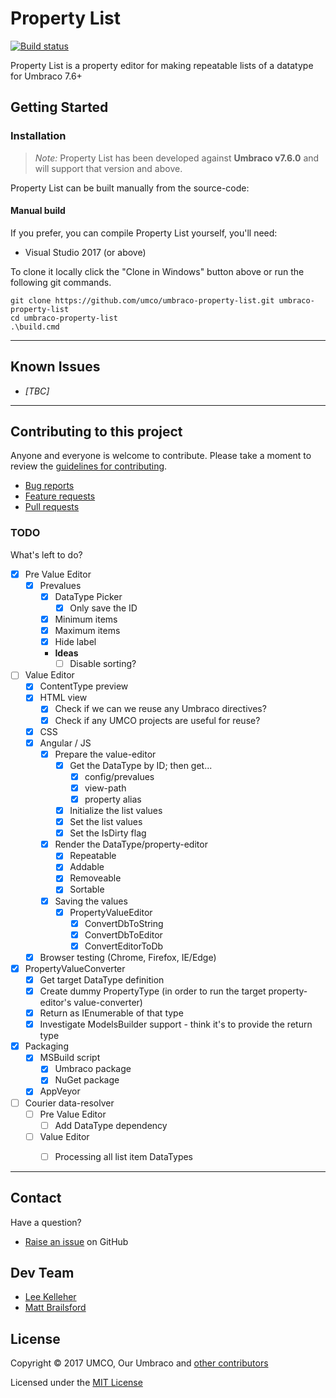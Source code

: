 ﻿# Property List

[![Build status](https://img.shields.io/appveyor/ci/UMCO/umbraco-property-list.svg)](https://ci.appveyor.com/project/UMCO/umbraco-property-list)

Property List is a property editor for making repeatable lists of a datatype for Umbraco 7.6+

## Getting Started

### Installation

> *Note:* Property List has been developed against **Umbraco v7.6.0** and will support that version and above.

Property List can be built manually from the source-code:

#### Manual build

If you prefer, you can compile Property List yourself, you'll need:

* Visual Studio 2017 (or above)

To clone it locally click the "Clone in Windows" button above or run the following git commands.

	git clone https://github.com/umco/umbraco-property-list.git umbraco-property-list
	cd umbraco-property-list
	.\build.cmd

---

## Known Issues

* _[TBC]_

---

## Contributing to this project

Anyone and everyone is welcome to contribute. Please take a moment to review the [guidelines for contributing](CONTRIBUTING.md).

* [Bug reports](CONTRIBUTING.md#bugs)
* [Feature requests](CONTRIBUTING.md#features)
* [Pull requests](CONTRIBUTING.md#pull-requests)

### TODO

What's left to do?

- [x] Pre Value Editor
	- [x] Prevalues
		- [x] DataType Picker
			- [x] Only save the ID
		- [x] Minimum items
		- [x] Maximum items
		- [x] Hide label
		- **Ideas**
			- [ ] Disable sorting?

- [ ] Value Editor
	- [x] ContentType preview
	- [x] HTML view
		- [x] Check if we can we reuse any Umbraco directives?
		- [x] Check if any UMCO projects are useful for reuse?
	- [x] CSS
	- [x] Angular / JS
		- [x] Prepare the value-editor
			- [x] Get the DataType by ID; then get...
				- [x] config/prevalues
				- [x] view-path
				- [x] property alias
			- [x] Initialize the list values
			- [x] Set the list values
			- [x] Set the IsDirty flag
		- [x] Render the DataType/property-editor
			- [x] Repeatable
			- [x] Addable
			- [x] Removeable
			- [x] Sortable
		- [x] Saving the values
			- [x] PropertyValueEditor
				- [x] ConvertDbToString
				- [x] ConvertDbToEditor
				- [x] ConvertEditorToDb
	- [x] Browser testing (Chrome, Firefox, IE/Edge)
	
- [x] PropertyValueConverter
	- [x] Get target DataType definition
	- [x] Create dummy PropertyType (in order to run the target property-editor's value-converter)
	- [x] Return as IEnumerable of that type
	- [x] Investigate ModelsBuilder support - think it's to provide the return type

- [x] Packaging
	- [x] MSBuild script
		- [x] Umbraco package
		- [x] NuGet package
	- [x] AppVeyor

- [ ] Courier data-resolver
	- [ ] Pre Value Editor
		- [ ] Add DataType dependency
	- [ ] Value Editor
		- [ ] Processing all list item DataTypes


---

## Contact

Have a question?

* [Raise an issue](https://github.com/umco/umbraco-property-list/issues) on GitHub

## Dev Team

* [Lee Kelleher](https://github.com/leekelleher)
* [Matt Brailsford](https://github.com/mattbrailsford)

## License

Copyright &copy; 2017 UMCO, Our Umbraco and [other contributors](https://github.com/umco/umbraco-property-list/graphs/contributors)

Licensed under the [MIT License](LICENSE.md)
